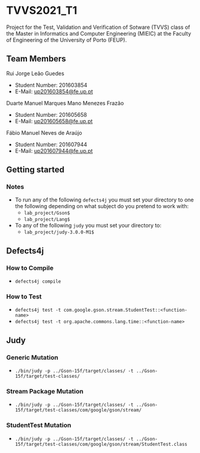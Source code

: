 # TVVS2021_T1

Project for the Test, Validation and Verification of Sotware (TVVS) class of the Master in Informatics and Computer Engineering (MIEIC) at the Faculty of Engineering of the University of Porto (FEUP). 


## Team Members 


Rui Jorge Leão Guedes <br>
* Student Number: 201603854
* E-Mail: up201603854@fe.up.pt

Duarte Manuel Marques Mano Menezes Frazão <br>
* Student Number: 201605658
* E-Mail: up201605658@fe.up.pt 

Fábio Manuel Neves de Araújo <br>
* Student Number: 201607944
* E-Mail: up201607944@fe.up.pt 

## Getting started

### Notes

* To run any of the following `defects4j` you must set your directory to one the following depending on what subject do you pretend to work with:
    * `lab_project/Gson$`
    * `lab_project/Lang$`
* To any of the following `judy` you must set your directory to:
    * `lab_project/judy-3.0.0-M1$`

## Defects4j

### How to Compile

* `defects4j compile`

### How to Test

* `defects4j test -t com.google.gson.stream.StudentTest::<function-name>`
* `defects4j test -t org.apache.commons.lang.time::<function-name>`

## Judy

### Generic Mutation

* `./bin/judy -p ../Gson-15f/target/classes/ -t ../Gson-15f/target/test-classes/`

### Stream Package Mutation 

* `./bin/judy -p ../Gson-15f/target/classes/ -t ../Gson-15f/target/test-classes/com/google/gson/stream/`

### StudentTest Mutation

* `./bin/judy -p ../Gson-15f/target/classes/ -t ../Gson-15f/target/test-classes/com/google/gson/stream/StudentTest.class`
